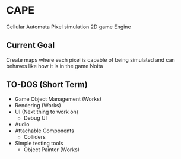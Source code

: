 # CAPE
Cellular Automata Pixel simulation 2D game Engine

## Current Goal
Create maps where each pixel is capable of being simulated and can behaves like how it is in the game Noita

## TO-DOS (Short Term)
- Game Object Management (Works)
- Rendering (Works)
- UI (Next thing to work on)
  - Debug UI
- Audio
- Attachable Components
  - Colliders
- Simple testing tools 
  - Object Painter (Works)
